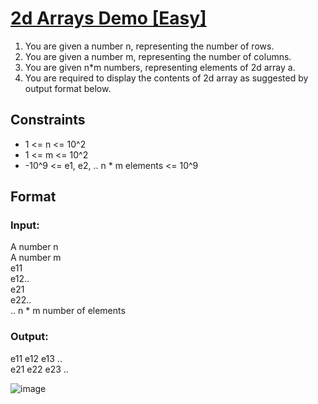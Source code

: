 # [2d Arrays Demo [Easy]](https://nados.io/question/2d-arrays-demo)

1. You are given a number n, representing the number of rows.
2. You are given a number m, representing the number of columns.
3. You are given n*m numbers, representing elements of 2d array a.
4. You are required to display the contents of 2d array as suggested by output format below.

## Constraints
- 1 <= n <= 10^2
- 1 <= m <= 10^2
- -10^9 <= e1, e2, .. n * m elements <= 10^9

## Format

### Input:
A number n<br />
A number m<br />
e11<br />
e12..<br />
e21<br />
e22..<br />
.. n * m number of elements<br />

### Output:
e11 e12 e13 ..<br />
e21 e22 e23 ..<br />

![image](https://user-images.githubusercontent.com/97858274/193455738-bac775c5-7029-4212-bd74-4e35a8dcf46d.png)
